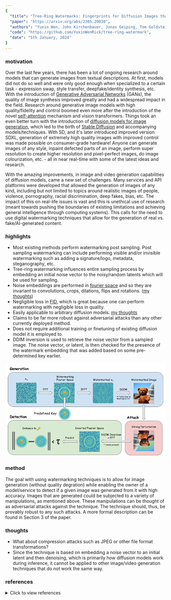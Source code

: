 ```yaml
---
{
  "title": "Tree-Ring Watermarks: Fingerprints for Diffusion Images that are Invisible and Robust",
  "paper": "https://arxiv.org/abs/2305.20030",
  "authors": "Yuxin Wen, John Kirchenbauer, Jonas Geiping, Tom Goldstein",
  "code": "https://github.com/YuxinWenRick/tree-ring-watermark",
  "date": "5th January, 2024"
}
---
```


### motivation

Over the last few years, there has been a lot of ongoing research around models that can generate images from textual descriptions. At first, models did not do so well and were only good enough when specialized to a certain task - expression swap, style transfer, deepfake/identity synthesis, etc. With the introduction of [Generative Adversarial Networks][] (GANs), the quality of image synthesis improved greatly and had a widespread impact in the field. Research around generative image models with high quality/fidelity and control boomed even more after the introduction of the novel [self-attention][] mechanism and vision transformers. Things took an even better turn with the introduction of [diffusion models for image generation][], which led to the birth of [Stable Diffusion][] and accompanying models/techniques. With SD, and it's later introduced improved version SDXL, generation of extremely high quality images with improved control was made possible on consumer-grade hardware! Anyone can generate images of any style, inpaint defected parts of an image, perform super resolution to create higher resolution and pixel-perfect images, do image colourization, etc. - all in near real-time with some of the latest ideas and research.

With the amazing improvements, in image and video generation capabilities of diffusion models, came a new set of challenges. Many services and API platforms were developed that allowed the generation of images of any kind, including but not limited to topics around realistic images of people, violence, pornography, racial discrimination, deep fakes, bias, etc. The impact of this on real-life issues is vast and this is unethical use of research (meant towards pushing the boundaries of existing limitations and achieving general intelligence through computing systems). This calls for the need to use digital watermarking techniques that allow for the generation of real vs. fake/AI-generated content.

### highlights

- Most existing methods perform watermarking post sampling. Post sampling watermarking can include performing visible and/or invisible watermarking such as adding a signature/logo, metadata, steganography, etc.
- Tree-ring watermarking influences entire sampling process by embedding an initial noise vector to the noisy/random latents which will be used for sampling.
- Noise embeddings are performed in [fourier space][] and so they are invariant to convolutions, crops, dilations, flips and rotations. ([my thoughts](#1))
- Negligible loss in [FID][], which is great because one can perform watermarking with negligible loss in quality.
- Easily applicable to arbitrary diffusion models. [my thoughts](#2)
- Claims to be far more robust against adversarial attacks than any other currently deployed method.
- Does not require additional training or finetuning of existing diffusion model it is employed to.
- DDIM inversion is used to retrieve the noise vector from a sampled image. The noise vector, or latent, is then checked for the presence of the watermark embedding that was added based on some pre-determined key earlier.

<img src="../../images/posts/tree-ring-method.png" class="blog_img">

### method

The goal with using watermarking techniques is to allow for image generation (without quality degration) while enabling the owner of a model/service to detect if a given image was generated from it with high accuracy. Images that are generated could be subjected to a variety of manipulations, as mentioned above. These manipulations can be thought of as adversarial attacks against the technique. The technique should, thus, be provably robust to any such attacks. A more formal description can be found in Section 3 of the paper.

### thoughts

- <a id="1" class="blog_link">What about compression attacks such as JPEG or other file format transformations?</a>
- <a id="2" class="blog_link">Since the technique is based on embedding a noise vector to an initial latent and then denoising, which is primarily how diffusion models work during inference, it cannot be applied to other image/video generation techniques that do not work the same way.</a>

### references

<details>
<summary> Click to view references </summary>

- [Generative Adversarial Networks]: https://en.wikipedia.org/wiki/Generative_adversarial_network
  ```
  @misc{goodfellow2014generative,
      title={Generative Adversarial Networks}, 
      author={Ian J. Goodfellow and Jean Pouget-Abadie and Mehdi Mirza and Bing Xu and David Warde-Farley and Sherjil Ozair and Aaron Courville and Yoshua Bengio},
      year={2014},
      eprint={1406.2661},
      archivePrefix={arXiv},
      primaryClass={stat.ML}
  }
  ```

- [self-attention]: https://arxiv.org/abs/1706.03762
  ```
  @misc{vaswani2023attention,
        title={Attention Is All You Need}, 
        author={Ashish Vaswani and Noam Shazeer and Niki Parmar and Jakob Uszkoreit and Llion Jones and Aidan N. Gomez and Lukasz Kaiser and Illia Polosukhin},
        year={2023},
        eprint={1706.03762},
        archivePrefix={arXiv},
        primaryClass={cs.CL}
  }
  ```

- [diffusion models for image generation]: https://arxiv.org/abs/2010.02502
  ```
  @misc{song2022denoising,
      title={Denoising Diffusion Implicit Models}, 
      author={Jiaming Song and Chenlin Meng and Stefano Ermon},
      year={2022},
      eprint={2010.02502},
      archivePrefix={arXiv},
      primaryClass={cs.LG}
  }
  ```

- [Stable Diffusion]: https://arxiv.org/abs/2112.10752
  ```
  @misc{rombach2022highresolution,
      title={High-Resolution Image Synthesis with Latent Diffusion Models}, 
      author={Robin Rombach and Andreas Blattmann and Dominik Lorenz and Patrick Esser and Björn Ommer},
      year={2022},
      eprint={2112.10752},
      archivePrefix={arXiv},
      primaryClass={cs.CV}
  }
  ```

[fourier space]: https://en.wikipedia.org/wiki/Fourier_transform

[FID]: https://en.wikipedia.org/wiki/Fr%C3%A9chet_inception_distance

</details>
